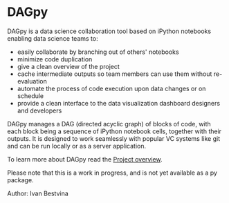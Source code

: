 # DAGpy

DAGpy is a data science collaboration tool based on iPython notebooks enabling data science teams to:
 - easily collaborate by branching out of others' notebooks
 - minimize code duplication
 - give a clean overview of the project
 - cache intermediate outputs so team members can use them without re-evaluation
 - automate the process of code execution upon data changes or on schedule
 - provide a clean interface to the data visualization dashboard designers and developers

DAGpy manages a DAG (directed acyclic graph) of blocks of code, with each block being a sequence of iPython notebook cells, together with their outputs. It is designed to work seamlessly with popular VC systems like git and can be run locally or as a server application.

To learn more about DAGpy read the [Project overview](docs/project_overview.md).

Please note that this is a work in progress, and is not yet available as a py package.

Author: Ivan Bestvina
